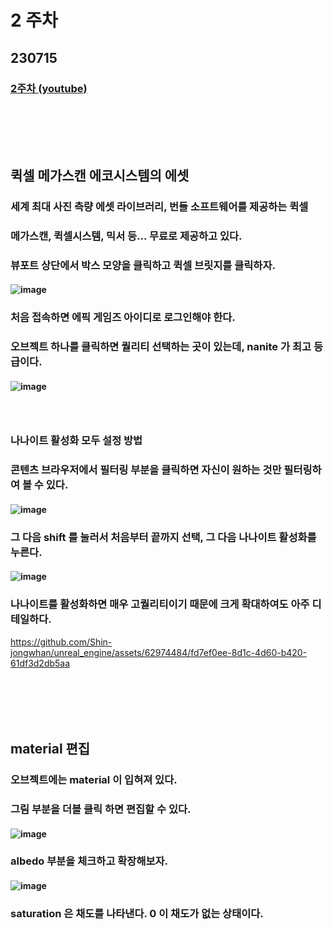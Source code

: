 # 2 주차
## 230715
### [2주차 (youtube)](https://www.youtube.com/watch?v=h68kTb0eVjY)
### <br/><br/><br/>

## 퀵셀 메가스캔 에코시스템의 에셋
### 세계 최대 사진 측량 에셋 라이브러리, 번들 소프트웨어를 제공하는 퀵셀
### 메가스캔, 퀵셀시스템, 믹서 등... 무료로 제공하고 있다.
### 뷰포트 상단에서 박스 모양을 클릭하고 퀵셀 브릿지를 클릭하자.
#### ![image](https://github.com/Shin-jongwhan/unreal_engine/assets/62974484/994f68dd-5d04-4c0d-ae7d-2f941b066a32)
### 처음 접속하면 에픽 게임즈 아이디로 로그인해야 한다.
### 오브젝트 하나를 클릭하면 퀄리티 선택하는 곳이 있는데, nanite 가 최고 등급이다.
#### ![image](https://github.com/Shin-jongwhan/unreal_engine/assets/62974484/3761cdbd-fbfb-4c74-bf49-dc4ccc229659)
### <br/>

### 나나이트 활성화 모두 설정 방법
### 콘텐츠 브라우저에서 필터링 부분을 클릭하면 자신이 원하는 것만 필터링하여 볼 수 있다.
#### ![image](https://github.com/Shin-jongwhan/unreal_engine/assets/62974484/f64686f7-3319-4d53-a45c-0b33aca4b1cc)
### 그 다음 shift 를 눌러서 처음부터 끝까지 선택, 그 다음 나나이트 활성화를 누른다.
#### ![image](https://github.com/Shin-jongwhan/unreal_engine/assets/62974484/e4e0d3b9-30fc-493c-b457-26b12a570109)
### 나나이트를 활성화하면 매우 고퀄리티이기 때문에 크게 확대하여도 아주 디테일하다.
https://github.com/Shin-jongwhan/unreal_engine/assets/62974484/fd7ef0ee-8d1c-4d60-b420-61df3d2db5aa
### <br/><br/><br/>

## material 편집
### 오브젝트에는 material 이 입혀져 있다.
### 그림 부분을 더블 클릭 하면 편집할 수 있다.
#### ![image](https://github.com/Shin-jongwhan/unreal_engine/assets/62974484/c018c204-79ef-434d-bf09-3b5c81d5066b)
### albedo 부분을 체크하고 확장해보자.
#### ![image](https://github.com/Shin-jongwhan/unreal_engine/assets/62974484/3fa03c07-45d8-49b7-9c75-86facde91fdf)
### saturation 은 채도를 나타낸다. 0 이 채도가 없는 상태이다.


